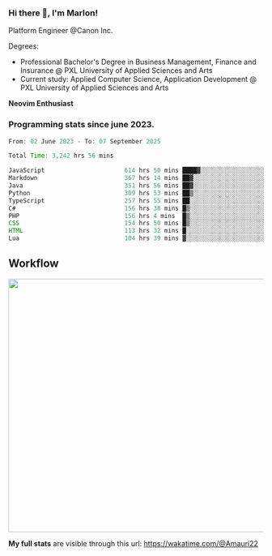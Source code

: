 
### Hi there 👋, I'm Marlon!

Platform Engineer @Canon Inc.

Degrees: 
- Professional Bachelor's Degree in Business Management, Finance and Insurance @ PXL University of Applied Sciences and Arts
- Current study: Applied Computer Science, Application Development @ PXL University of Applied Sciences and Arts

**Neovim Enthusiast**

### Programming stats since june 2023.
<!--START_SECTION:waka-->

```java
From: 02 June 2023 - To: 07 September 2025

Total Time: 3,242 hrs 56 mins

JavaScript                      614 hrs 50 mins ████▓░░░░░░░░░░░░░░░░░░░░   18.54 %
Markdown                        367 hrs 14 mins ██▓░░░░░░░░░░░░░░░░░░░░░░   11.08 %
Java                            351 hrs 56 mins ██▓░░░░░░░░░░░░░░░░░░░░░░   10.61 %
Python                          309 hrs 53 mins ██▒░░░░░░░░░░░░░░░░░░░░░░   09.35 %
TypeScript                      257 hrs 55 mins ██░░░░░░░░░░░░░░░░░░░░░░░   07.78 %
C#                              156 hrs 38 mins █▒░░░░░░░░░░░░░░░░░░░░░░░   04.72 %
PHP                             156 hrs 4 mins  █▒░░░░░░░░░░░░░░░░░░░░░░░   04.71 %
CSS                             154 hrs 50 mins █▒░░░░░░░░░░░░░░░░░░░░░░░   04.67 %
HTML                            113 hrs 32 mins █░░░░░░░░░░░░░░░░░░░░░░░░   03.42 %
Lua                             104 hrs 39 mins ▓░░░░░░░░░░░░░░░░░░░░░░░░   03.16 %
```

<!--END_SECTION:waka-->

## Workflow
<a href="https://wakatime.com"><img width="750" height="500" src="https://wakatime.com/share/@Amauri22/c9755ad7-b574-44e4-a9ee-ddb3582724ea.png" /></a>

**My full stats** are visible through this url: https://wakatime.com/@Amauri22
